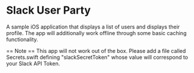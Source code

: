 # Slack User Party
A sample iOS application that displays a list of users and displays their profile. The app will additionally work offline through some basic caching functionality.

== Note ==
This app will not work out of the box. Please add a file called Secrets.swift defining "slackSecretToken" whose value will correspond to your Slack API Token.



